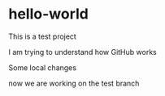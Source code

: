 # hello-world

This is a test project 

I am trying to understand how GitHub works

Some local changes

now we are working on the test branch
